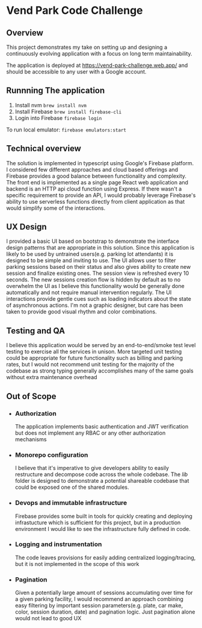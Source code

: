 # Vend Park Code Challenge

## Overview

This project demonstrates my take on setting up and designing a continuously evolving application with a
focus on long term maintainability.

The application is deployed at https://vend-park-challenge.web.app/ and should be accessible to any user with a Google
account.

## Runnning The application

1. Install nvm `brew install nvm`
2. Install Firebase `brew install firebase-cli`
3. Login into Firebase `firebase login`

To run local emulator:
`firebase emulators:start`

## Technical overview

The solution is implemented in typescript using Google's Firebase platform. I considered few different approaches and
cloud based offerings and Firebase provides a good balance between functionality and complexity.
The front end is implemented as a single page React web application and backend is an HTTP api cloud function using
Express. If there wasn't a specific requirement to provide an API, I would probably leverage Firebase's ability to use
serverless functions directly from client application as that would simplify some of the interactions.

## UX Design

I provided a basic UI based on bootstrap to demonstrate the interface design patterns that are appropriate in this
solution. Since this application is likely to be used by untrained users(e.g. parking lot attendants) it is designed to
be simple and inviting to use. The UI allows user to filter parking sessions based on their status and also gives
ability to create new session and finalize existing ones. The session view is refreshed every 10 seconds.
The new sessions creation flow is hidden by default as to no overwhelm the UI as I
believe this functionality would be generally done automatically and not require manual intervention regularly. The UI
interactions provide gentle cues such as loading indicators about the state of asynchronous actions. I'm not a graphic
designer, but care has been taken to provide good visual rhythm and color combinations.

## Testing and QA

I believe this application would be served by an end-to-end/smoke test level testing to exercise all the services in
unison. More targeted unit testing could be appropriate for future functionality such as billing and parking rates, but
I would not recommend unit testing for the majority of the codebase as strong typing generally accomplishes many of the
same goals without extra maintenance overhead

## Out of Scope

- ### Authorization
  The application implements basic authentication and JWT verification but does not implement any RBAC or any other
  authorization mechanisms
- ### Monorepo configuration
  I believe that it's imperative to give developers ability to easily restructure and decompose code across the whole
  codebase. The _lib_ folder is designed to demonstrate a potential shareable codebase that could be exposed one of the
  shared modules.
- ### Devops and immutable infrastructure
  Firebase provides some built in tools for quickly creating and deploying infrastucture which is sufficient for this
  project, but in a production environment I would like to see the infrastructure fully defined in code.
- ### Logging and instrumentation
  The code leaves provisions for easily adding centralized logging/tracing, but it is not implemented in the scope of
  this work
- ### Pagination
  Given a potentially large amount of sessions accumulating over time for a given parking facility, I would recommend
  an approach combining easy filtering by important session parameters(e.g. plate, car make, color, session duration,
  date) and pagination logic. Just pagination alone would not lead to good UX
